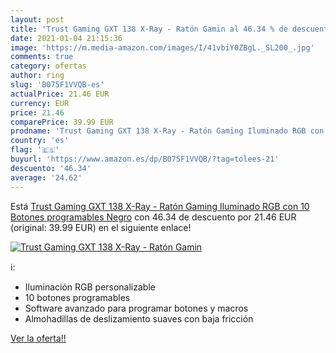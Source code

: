 ```yaml
---
layout: post
title: 'Trust Gaming GXT 138 X-Ray - Ratón Gamin al 46.34 % de descuento'
date: 2021-01-04 21:15:36
image: 'https://m.media-amazon.com/images/I/41vbiY0ZBgL._SL200_.jpg'
comments: true
category: ofertas
author: ring
slug: 'B075F1VVQB-es'
actualPrice: 21.46 EUR
currency: EUR
price: 21.46
comparePrice: 39.99 EUR
prodname: 'Trust Gaming GXT 138 X-Ray - Ratón Gaming Iluminado RGB con 10 Botones programables  Negro'
country: 'es'
flag: '🇪🇸'
buyurl: 'https://www.amazon.es/dp/B075F1VVQB/?tag=tolees-21'
descuento: '46.34'
average: '24.62'
---
```


Está [Trust Gaming GXT 138 X-Ray - Ratón Gaming Iluminado RGB con 10 Botones programables  Negro](https://www.amazon.es/dp/B075F1VVQB/?tag=tolees-21) con 46.34 de descuento por 21.46 EUR (original: 39.99 EUR) en el siguiente enlace!

[![Trust Gaming GXT 138 X-Ray - Ratón Gamin](https://m.media-amazon.com/images/I/41vbiY0ZBgL._SL200_.jpg)](https://www.amazon.es/dp/B075F1VVQB/?tag=tolees-21)

ℹ️:

- Iluminación RGB personalizable
- 10 botones programables
- Software avanzado para programar botones y macros
- Almohadillas de deslizamiento suaves con baja fricción

[Ver la oferta!!](https://www.amazon.es/dp/B075F1VVQB/?tag=tolees-21)

